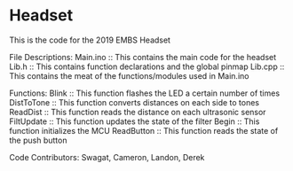 # Headset
This is the code for the 2019 EMBS Headset

File Descriptions:
Main.ino :: This contains the main code for the headset
Lib.h    :: This contains function declarations and the global pinmap
Lib.cpp  :: This contains the meat of the functions/modules used in Main.ino

Functions:
Blink      :: This function flashes the LED a certain number of times
DistToTone :: This function converts distances on each side to tones
ReadDist   :: This function reads the distance on each ultrasonic sensor
FiltUpdate :: This function updates the state of the filter
Begin      :: This function initializes the MCU 
ReadButton :: This function reads the state of the push button

Code Contributors:
Swagat, Cameron, Landon, Derek
